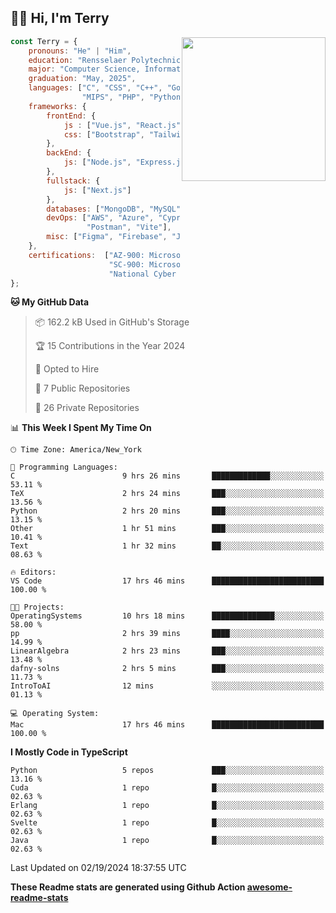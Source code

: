 <h2>👋🏻 Hi, I'm Terry</h2>

<img align='right' src="https://media.giphy.com/media/fkZukR450RQ1qnGaq9/giphy.gif" width="230">

```javascript
const Terry = {
    pronouns: "He" | "Him",
    education: "Rensselaer Polytechnic Institute",
    major: "Computer Science, Information Technology and Web Science",
    graduation: "May, 2025",
    languages: ["C", "CSS", "C++", "Go", "Haskell", "HTML", "Java", "Javascript",
                "MIPS", "PHP", "Python", "SQL", "Typescript", "Verilog"],
    frameworks: {
        frontEnd: {
            js : ["Vue.js", "React.js"],
            css: ["Bootstrap", "Tailwind", "Quasar"]
        },
        backEnd: {
            js: ["Node.js", "Express.js"],
        },
        fullstack: {
            js: ["Next.js"]
        },
        databases: ["MongoDB", "MySQL", "PostgreSQL"],
        devOps: ["AWS", "Azure", "Cypress", "Docker🐳", "GitHub", "Playwright",
                 "Postman", "Vite"],
        misc: ["Figma", "Firebase", "Jira", "LaTeX"]
    },
    certifications:  ["AZ‐900: Microsoft Azure Fundamentals",
                      "SC‐900: Microsoft Security, Compliance, and Identity Fundamentals",
                      "National Cyber League Team Game: 4TH PLACE OUT OF 3593"],
};
```
<!--START_SECTION:waka-->
**🐱 My GitHub Data** 

> 📦 162.2 kB Used in GitHub's Storage 
 > 
> 🏆 15 Contributions in the Year 2024
 > 
> 💼 Opted to Hire
 > 
> 📜 7 Public Repositories 
 > 
> 🔑 26 Private Repositories 
 > 
📊 **This Week I Spent My Time On** 

```text
🕑︎ Time Zone: America/New_York

💬 Programming Languages: 
C                        9 hrs 26 mins       █████████████░░░░░░░░░░░░   53.11 % 
TeX                      2 hrs 24 mins       ███░░░░░░░░░░░░░░░░░░░░░░   13.56 % 
Python                   2 hrs 20 mins       ███░░░░░░░░░░░░░░░░░░░░░░   13.15 % 
Other                    1 hr 51 mins        ███░░░░░░░░░░░░░░░░░░░░░░   10.41 % 
Text                     1 hr 32 mins        ██░░░░░░░░░░░░░░░░░░░░░░░   08.63 % 

🔥 Editors: 
VS Code                  17 hrs 46 mins      █████████████████████████   100.00 % 

🐱‍💻 Projects: 
OperatingSystems         10 hrs 18 mins      ██████████████░░░░░░░░░░░   58.00 % 
pp                       2 hrs 39 mins       ████░░░░░░░░░░░░░░░░░░░░░   14.99 % 
LinearAlgebra            2 hrs 23 mins       ███░░░░░░░░░░░░░░░░░░░░░░   13.48 % 
dafny-solns              2 hrs 5 mins        ███░░░░░░░░░░░░░░░░░░░░░░   11.73 % 
IntroToAI                12 mins             ░░░░░░░░░░░░░░░░░░░░░░░░░   01.13 % 

💻 Operating System: 
Mac                      17 hrs 46 mins      █████████████████████████   100.00 % 
```

**I Mostly Code in TypeScript** 

```text
Python                   5 repos             ███░░░░░░░░░░░░░░░░░░░░░░   13.16 % 
Cuda                     1 repo              █░░░░░░░░░░░░░░░░░░░░░░░░   02.63 % 
Erlang                   1 repo              █░░░░░░░░░░░░░░░░░░░░░░░░   02.63 % 
Svelte                   1 repo              █░░░░░░░░░░░░░░░░░░░░░░░░   02.63 % 
Java                     1 repo              █░░░░░░░░░░░░░░░░░░░░░░░░   02.63 % 
```




 Last Updated on 02/19/2024 18:37:55 UTC
<!--END_SECTION:waka-->

**These Readme stats are generated using Github Action [awesome-readme-stats](https://github.com/anmol098/waka-readme-stats)**
